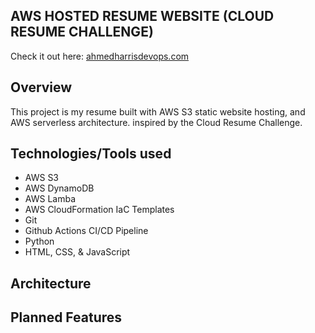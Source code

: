 ## **AWS HOSTED RESUME WEBSITE (CLOUD RESUME CHALLENGE)**


Check it out here: [ahmedharrisdevops.com](https://ahmedharrisdevops.com )


## **Overview**
This project is my resume built with AWS S3 static website hosting, and AWS serverless architecture. inspired by the Cloud Resume Challenge. 



## **Technologies/Tools used**
* AWS S3
* AWS DynamoDB
* AWS Lamba
* AWS CloudFormation IaC Templates 
* Git
* Github Actions CI/CD Pipeline
* Python
* HTML, CSS, & JavaScript





## **Architecture**



## **Planned Features**
